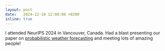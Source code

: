 ```yaml
---
layout: post
date:   2024-12-10 12:00:00 +0200
inline: true
---
```

I attended NeurIPS 2024 in Vancouver, Canada. Had a blast presenting our paper on [probabilistic weather forecasting](https://arxiv.org/abs/2406.04759) and meeting lots of amazing people!

